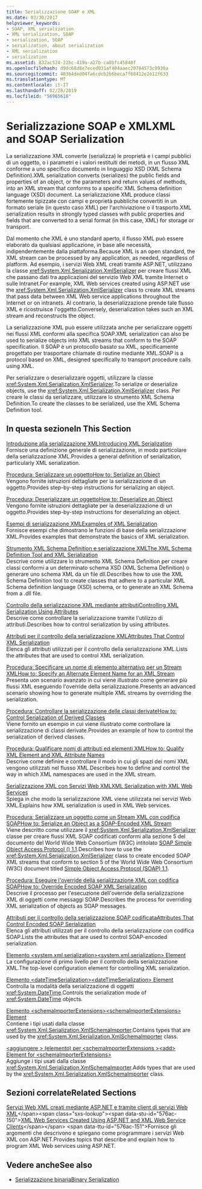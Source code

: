 ```yaml
---
title: Serializzazione SOAP e XML
ms.date: 03/30/2017
helpviewer_keywords:
- SOAP, XML serialization
- XML serialization, SOAP
- serialization, SOAP
- serialization, about serialization
- XML serialization
- serialization
ms.assetid: 832ac524-21bc-419a-a27b-ca8bfc45840f
ms.openlocfilehash: d9dc68d8e7eced031af404aaec20784573c9930a
ms.sourcegitcommit: 40364ded04fa6cdcb2b6beca7f68412e2e12f633
ms.translationtype: MT
ms.contentlocale: it-IT
ms.lasthandoff: 02/28/2019
ms.locfileid: "56965618"
---
```

# <a name="xml-and-soap-serialization"></a><span data-ttu-id="576ac-102">Serializzazione SOAP e XML</span><span class="sxs-lookup"><span data-stu-id="576ac-102">XML and SOAP Serialization</span></span>

<span data-ttu-id="576ac-103">La serializzazione XML converte (serializza) le proprietà e i campi pubblici di un oggetto, o i parametri e i valori restituiti dei metodi, in un flusso XML conforme a uno specifico documento in linguaggio XSD (XML Schema Definition).</span><span class="sxs-lookup"><span data-stu-id="576ac-103">XML serialization converts (serializes) the public fields and properties of an object, or the parameters and return values of methods, into an XML stream that conforms to a specific XML Schema definition language (XSD) document.</span></span> <span data-ttu-id="576ac-104">La serializzazione XML produce classi fortemente tipizzate con campi e proprietà pubbliche convertiti in un formato seriale (in questo caso XML) per l'archiviazione o il trasporto.</span><span class="sxs-lookup"><span data-stu-id="576ac-104">XML serialization results in strongly typed classes with public properties and fields that are converted to a serial format (in this case, XML) for storage or transport.</span></span>

<span data-ttu-id="576ac-105">Dal momento che XML è uno standard aperto, il flusso XML può essere elaborato da qualsiasi applicazione, in base alle necessità, indipendentemente dalla piattaforma.</span><span class="sxs-lookup"><span data-stu-id="576ac-105">Because XML is an open standard, the XML stream can be processed by any application, as needed, regardless of platform.</span></span> <span data-ttu-id="576ac-106">Ad esempio, i servizi Web XML creati tramite ASP.NET, utilizzano la classe <xref:System.Xml.Serialization.XmlSerializer> per creare flussi XML che passano dati tra applicazioni del servizio Web XML tramite Internet o sulle Intranet.</span><span class="sxs-lookup"><span data-stu-id="576ac-106">For example, XML Web services created using ASP.NET use the <xref:System.Xml.Serialization.XmlSerializer> class to create XML streams that pass data between XML Web service applications throughout the Internet or on intranets.</span></span> <span data-ttu-id="576ac-107">Al contrario, la deserializzazione prende tale flusso XML e ricostruisce l'oggetto.</span><span class="sxs-lookup"><span data-stu-id="576ac-107">Conversely, deserialization takes such an XML stream and reconstructs the object.</span></span>

<span data-ttu-id="576ac-108">La serializzazione XML può essere utilizzata anche per serializzare oggetti nei flussi XML conformi alla specifica SOAP.</span><span class="sxs-lookup"><span data-stu-id="576ac-108">XML serialization can also be used to serialize objects into XML streams that conform to the SOAP specification.</span></span> <span data-ttu-id="576ac-109">Il SOAP è un protocollo basato su XML, specificamente progettato per trasportare chiamate di routine mediante XML.</span><span class="sxs-lookup"><span data-stu-id="576ac-109">SOAP is a protocol based on XML, designed specifically to transport procedure calls using XML.</span></span>

<span data-ttu-id="576ac-110">Per serializzare o deserializzare oggetti, utilizzare la classe <xref:System.Xml.Serialization.XmlSerializer>.</span><span class="sxs-lookup"><span data-stu-id="576ac-110">To serialize or deserialize objects, use the <xref:System.Xml.Serialization.XmlSerializer> class.</span></span> <span data-ttu-id="576ac-111">Per creare le classi da serializzare, utilizzare lo strumento XML Schema Definition.</span><span class="sxs-lookup"><span data-stu-id="576ac-111">To create the classes to be serialized, use the XML Schema Definition tool.</span></span>

## <a name="in-this-section"></a><span data-ttu-id="576ac-112">In questa sezione</span><span class="sxs-lookup"><span data-stu-id="576ac-112">In This Section</span></span>

[<span data-ttu-id="576ac-113">Introduzione alla serializzazione XML</span><span class="sxs-lookup"><span data-stu-id="576ac-113">Introducing XML Serialization</span></span>](introducing-xml-serialization.md)  
<span data-ttu-id="576ac-114">Fornisce una definizione generale di serializzazione, in modo particolare della serializzazione XML.</span><span class="sxs-lookup"><span data-stu-id="576ac-114">Provides a general definition of serialization, particularly XML serialization.</span></span>

[<span data-ttu-id="576ac-115">Procedura: Serializzare un oggetto</span><span class="sxs-lookup"><span data-stu-id="576ac-115">How to: Serialize an Object</span></span>](how-to-serialize-an-object.md)  
<span data-ttu-id="576ac-116">Vengono fornite istruzioni dettagliate per la serializzazione di un oggetto.</span><span class="sxs-lookup"><span data-stu-id="576ac-116">Provides step-by-step instructions for serializing an object.</span></span>

[<span data-ttu-id="576ac-117">Procedura: Deserializzare un oggetto</span><span class="sxs-lookup"><span data-stu-id="576ac-117">How to: Deserialize an Object</span></span>](how-to-deserialize-an-object.md)  
<span data-ttu-id="576ac-118">Vengono fornite istruzioni dettagliate per la deserializzazione di un oggetto.</span><span class="sxs-lookup"><span data-stu-id="576ac-118">Provides step-by-step instructions for deserializing an object.</span></span>

[<span data-ttu-id="576ac-119">Esempi di serializzazione XML</span><span class="sxs-lookup"><span data-stu-id="576ac-119">Examples of XML Serialization</span></span>](examples-of-xml-serialization.md)  
<span data-ttu-id="576ac-120">Fornisce esempi che dimostrano le funzioni di base della serializzazione XML.</span><span class="sxs-lookup"><span data-stu-id="576ac-120">Provides examples that demonstrate the basics of XML serialization.</span></span>

[<span data-ttu-id="576ac-121">Strumento XML Schema Definition e serializzazione XML</span><span class="sxs-lookup"><span data-stu-id="576ac-121">The XML Schema Definition Tool and XML Serialization</span></span>](the-xml-schema-definition-tool-and-xml-serialization.md)  
<span data-ttu-id="576ac-122">Descrive come utilizzare lo strumento XML Schema Definition per creare classi conformi a un determinato schema XSD (XML Schema Definition) o generare uno schema XML da un file dll.</span><span class="sxs-lookup"><span data-stu-id="576ac-122">Describes how to use the XML Schema Definition tool to create classes that adhere to a particular XML Schema definition language (XSD) schema, or to generate an XML Schema from a .dll file.</span></span>

[<span data-ttu-id="576ac-123">Controllo della serializzazione XML mediante attributi</span><span class="sxs-lookup"><span data-stu-id="576ac-123">Controlling XML Serialization Using Attributes</span></span>](controlling-xml-serialization-using-attributes.md)  
<span data-ttu-id="576ac-124">Descrive come controllare la serializzazione tramite l'utilizzo di attributi.</span><span class="sxs-lookup"><span data-stu-id="576ac-124">Describes how to control serialization by using attributes.</span></span>

[<span data-ttu-id="576ac-125">Attributi per il controllo della serializzazione XML</span><span class="sxs-lookup"><span data-stu-id="576ac-125">Attributes That Control XML Serialization</span></span>](attributes-that-control-xml-serialization.md)  
<span data-ttu-id="576ac-126">Elenca gli attributi utilizzati per il controllo della serializzazione XML.</span><span class="sxs-lookup"><span data-stu-id="576ac-126">Lists the attributes that are used to control XML serialization.</span></span>

[<span data-ttu-id="576ac-127">Procedura: Specificare un nome di elemento alternativo per un Stream XML</span><span class="sxs-lookup"><span data-stu-id="576ac-127">How to: Specify an Alternate Element Name for an XML Stream</span></span>](how-to-specify-an-alternate-element-name-for-an-xml-stream.md)  
<span data-ttu-id="576ac-128">Presenta uon scenario avanzato in cui viene illustrato come generare più flussi XML eseguendo l'override della serializzazione.</span><span class="sxs-lookup"><span data-stu-id="576ac-128">Presents an advanced scenario showing how to generate multiple XML streams by overriding the serialization.</span></span>

[<span data-ttu-id="576ac-129">Procedura: Controllare la serializzazione delle classi derivate</span><span class="sxs-lookup"><span data-stu-id="576ac-129">How to: Control Serialization of Derived Classes</span></span>](how-to-control-serialization-of-derived-classes.md)  
<span data-ttu-id="576ac-130">Viene fornito un esempio in cui viene illustrato come controllare la serializzazione di classi derivate.</span><span class="sxs-lookup"><span data-stu-id="576ac-130">Provides an example of how to control the serialization of derived classes.</span></span>

[<span data-ttu-id="576ac-131">Procedura: Qualificare nomi di attributi ed elementi XML</span><span class="sxs-lookup"><span data-stu-id="576ac-131">How to: Qualify XML Element and XML Attribute Names</span></span>](how-to-qualify-xml-element-and-xml-attribute-names.md)  
<span data-ttu-id="576ac-132">Descrive come definire e controllare il modo in cui gli spazi dei nomi XML vengono utilizzati nel flusso XML.</span><span class="sxs-lookup"><span data-stu-id="576ac-132">Describes how to define and control the way in which XML namespaces are used in the XML stream.</span></span>

[<span data-ttu-id="576ac-133">Serializzazione XML con Servizi Web XML</span><span class="sxs-lookup"><span data-stu-id="576ac-133">XML Serialization with XML Web Services</span></span>](xml-serialization-with-xml-web-services.md)  
<span data-ttu-id="576ac-134">Spiega in che modo la serializzazione XML viene utilizzata nei servizi Web XML.</span><span class="sxs-lookup"><span data-stu-id="576ac-134">Explains how XML serialization is used in XML Web services.</span></span>

[<span data-ttu-id="576ac-135">Procedura: Serializzare un oggetto come un Stream XML con codifica SOAP</span><span class="sxs-lookup"><span data-stu-id="576ac-135">How to: Serialize an Object as a SOAP-Encoded XML Stream</span></span>](how-to-serialize-an-object-as-a-soap-encoded-xml-stream.md)  
<span data-ttu-id="576ac-136">Viene descritto come utilizzare il <xref:System.Xml.Serialization.XmlSerializer> classe per creare flussi XML SOAP codificati conformi alla sezione 5 del documento del World Wide Web Consortium (W3C) intitolato [SOAP Simple Object Access Protocol () 1.1](https://www.w3.org/TR/2000/NOTE-SOAP-20000508/).</span><span class="sxs-lookup"><span data-stu-id="576ac-136">Describes how to use the <xref:System.Xml.Serialization.XmlSerializer> class to create encoded SOAP XML streams that conform to section 5 of the World Wide Web Consortium (W3C) document titled [Simple Object Access Protocol (SOAP) 1.1](https://www.w3.org/TR/2000/NOTE-SOAP-20000508/).</span></span>

[<span data-ttu-id="576ac-137">Procedura: Eseguire l'override della serializzazione XML con codifica SOAP</span><span class="sxs-lookup"><span data-stu-id="576ac-137">How to: Override Encoded SOAP XML Serialization</span></span>](how-to-override-encoded-soap-xml-serialization.md)  
<span data-ttu-id="576ac-138">Descrive il processo per l'esecuzione dell'override della serializzazione XML di oggetti come messaggi SOAP.</span><span class="sxs-lookup"><span data-stu-id="576ac-138">Describes the process for overriding XML serialization of objects as SOAP messages.</span></span>

[<span data-ttu-id="576ac-139">Attributi per il controllo della serializzazione SOAP codificata</span><span class="sxs-lookup"><span data-stu-id="576ac-139">Attributes That Control Encoded SOAP Serialization</span></span>](attributes-that-control-encoded-soap-serialization.md)  
<span data-ttu-id="576ac-140">Elenca gli attributi utilizzati per il controllo della serializzazione con codifica SOAP.</span><span class="sxs-lookup"><span data-stu-id="576ac-140">Lists the attributes that are used to control SOAP-encoded serialization.</span></span>

[<span data-ttu-id="576ac-141">Elemento \<system.xml.serialization></span><span class="sxs-lookup"><span data-stu-id="576ac-141">\<system.xml.serialization> Element</span></span>](system-xml-serialization-element.md)  
<span data-ttu-id="576ac-142">La configurazione di primo livello per il controllo della serializzazione XML.</span><span class="sxs-lookup"><span data-stu-id="576ac-142">The top-level configuration element for controlling XML serialization.</span></span>

[<span data-ttu-id="576ac-143">Elemento \<dateTimeSerialization></span><span class="sxs-lookup"><span data-stu-id="576ac-143">\<dateTimeSerialization> Element</span></span>](datetimeserialization-element.md)  
<span data-ttu-id="576ac-144">Controlla la modalità della serializzazione di oggetti <xref:System.DateTime>.</span><span class="sxs-lookup"><span data-stu-id="576ac-144">Controls the serialization mode of <xref:System.DateTime> objects.</span></span>

[<span data-ttu-id="576ac-145">Elemento \<schemaImporterExtensions></span><span class="sxs-lookup"><span data-stu-id="576ac-145">\<schemaImporterExtensions> Element</span></span>](schemaimporterextensions-element.md)  
<span data-ttu-id="576ac-146">Contiene i tipi usati dalla classe <xref:System.Xml.Serialization.XmlSchemaImporter>.</span><span class="sxs-lookup"><span data-stu-id="576ac-146">Contains types that are used by the <xref:System.Xml.Serialization.XmlSchemaImporter> class.</span></span>

[<span data-ttu-id="576ac-147">\<aggiungere > (elemento) per \<schemaImporterExtensions ></span><span class="sxs-lookup"><span data-stu-id="576ac-147">\<add> Element for \<schemaImporterExtensions></span></span>](add-element-for-schemaimporterextensions.md)  
<span data-ttu-id="576ac-148">Aggiunge i tipi usati dalla classe <xref:System.Xml.Serialization.XmlSchemaImporter>.</span><span class="sxs-lookup"><span data-stu-id="576ac-148">Adds types that are used by the <xref:System.Xml.Serialization.XmlSchemaImporter> class.</span></span>

## <a name="related-sections"></a><span data-ttu-id="576ac-149">Sezioni correlate</span><span class="sxs-lookup"><span data-stu-id="576ac-149">Related Sections</span></span>

<span data-ttu-id="576ac-150">[Servizi Web XML creati mediante ASP.NET e tramite client di servizi Web XML](https://docs.microsoft.com/previous-versions/dotnet/netframework-4.0/7bkzywba(v=vs.100))</span><span class="sxs-lookup"><span data-stu-id="576ac-150">[XML Web Services Created Using ASP.NET and XML Web Service Clients](https://docs.microsoft.com/previous-versions/dotnet/netframework-4.0/7bkzywba(v=vs.100))</span></span>  
<span data-ttu-id="576ac-151">Fornisce gli argomenti che descrivono e spiegano come programmare i servizi Web XML con ASP.NET.</span><span class="sxs-lookup"><span data-stu-id="576ac-151">Provides topics that describe and explain how to program XML Web services using ASP.NET.</span></span>

## <a name="see-also"></a><span data-ttu-id="576ac-152">Vedere anche</span><span class="sxs-lookup"><span data-stu-id="576ac-152">See also</span></span>

- [<span data-ttu-id="576ac-153">Serializzazione binaria</span><span class="sxs-lookup"><span data-stu-id="576ac-153">Binary Serialization</span></span>](binary-serialization.md)
